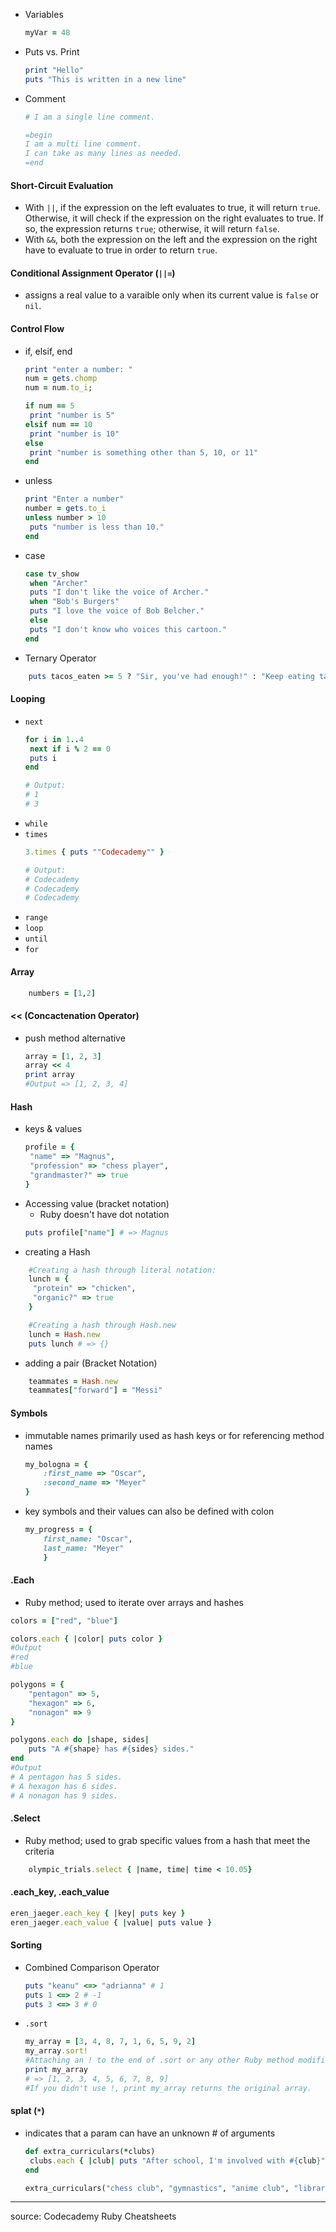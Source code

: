 - Variables
	```ruby
	myVar = 48 
	```

- Puts vs. Print
	```ruby
	print "Hello"  
	puts "This is written in a new line"  
	```

- Comment
	```ruby
	# I am a single line comment.  

	=begin  
	I am a multi line comment.  
	I can take as many lines as needed.  
	=end
	```
#### Short-Circuit Evaluation
- With `||`, if the expression on the left evaluates to true, it will return `true`. Otherwise, it will check if the expression on the right evaluates to true. If so, the expression returns `true`; otherwise, it will return `false`.
- With `&&`, both the expression on the left and the expression on the right have to evaluate to true in order to return `true`.

#### Conditional Assignment Operator (`||=`)
- assigns a real value to a varaible only when its current value is `false` or `nil`.

#### Control Flow
- if, elsif, end
	```ruby
	print "enter a number: "  
	num = gets.chomp  
	num = num.to_i;  

	if num == 5  
	 print "number is 5"  
	elsif num == 10  
	 print "number is 10"  
	else  
	 print "number is something other than 5, 10, or 11"  
	end
	```
- unless
	```ruby
	print "Enter a number"  
	number = gets.to_i  
	unless number > 10  
	 puts "number is less than 10."  
	end
	```
- case
	```ruby
	case tv_show  
	 when "Archer"  
	 puts "I don't like the voice of Archer."  
	 when "Bob's Burgers"  
	 puts "I love the voice of Bob Belcher."  
	 else  
	 puts "I don't know who voices this cartoon."  
	end
	```
- Ternary Operator
```ruby
	puts tacos_eaten >= 5 ? "Sir, you've had enough!" : "Keep eating tacos!"
```

#### Looping
- `next`
	```ruby
	for i in 1..4  
	 next if i % 2 == 0  
	 puts i  
	end  

	# Output:  
	# 1  
	# 3   
	```
- `while`
- `times`
	```ruby
	3.times { puts ""Codecademy"" }  

	# Output:  
	# Codecademy  
	# Codecademy  
	# Codecademy  
	```
- `range`
- `loop`
- `until`
- `for`

#### Array
```ruby
	numbers = [1,2]
```

#### << (Concactenation Operator)
- push method alternative
	```ruby
	array = [1, 2, 3]  
	array << 4  
	print array  
	#Output => [1, 2, 3, 4]
	```

#### Hash 
- keys & values
	```ruby  
	profile = {  
	 "name" => "Magnus",  
	 "profession" => "chess player",  
	 "grandmaster?" => true  
	}
	```
- Accessing value (bracket notation)
	- Ruby doesn't have dot notation
	```ruby
	puts profile["name"] # => Magnus
	```
- creating a Hash
```ruby
	#Creating a hash through literal notation:  
	lunch = {  
	 "protein" => "chicken",  
	 "organic?" => true  
	}  

	#Creating a hash through Hash.new  
	lunch = Hash.new  
	puts lunch # => {}
```
- adding a pair (Bracket Notation)
```ruby
	teammates = Hash.new  
	teammates["forward"] = "Messi"
```

#### Symbols
- immutable names primarily used as hash keys or for referencing method names
	```ruby
	my_bologna = {  
		:first_name => "Oscar",  
		:second_name => "Meyer"
	}  
	```
- key symbols and their values can also be defined with colon
	```ruby
	my_progress = {
		first_name: "Oscar",
		last_name: "Meyer"
		}
	```

#### .Each
- Ruby method; used to iterate over arrays and hashes
```ruby
colors = ["red", "blue"]

colors.each { |color| puts color }
#Output  
#red  
#blue

polygons = {
	"pentagon" => 5,
	"hexagon" => 6, 
	"nonagon" => 9
}

polygons.each do |shape, sides|
	puts "A #{shape} has #{sides} sides."
end
#Output
# A pentagon has 5 sides.
# A hexagon has 6 sides.
# A nonagon has 9 sides.
```

#### .Select
- Ruby method; used to grab specific values from a hash that meet the criteria
```ruby
	olympic_trials.select { |name, time| time < 10.05}
```

#### .each_key, .each_value
```ruby
eren_jaeger.each_key { |key| puts key }
eren_jaeger.each_value { |value| puts value }
```

#### Sorting
- Combined Comparison Operator
	```ruby
	puts "keanu" <=> "adrianna" # 1
	puts 1 <=> 2 # -1  
	puts 3 <=> 3 # 0
	```
- `.sort`
	```ruby
	my_array = [3, 4, 8, 7, 1, 6, 5, 9, 2]  
	my_array.sort!  
	#Attaching an ! to the end of .sort or any other Ruby method modifies the original array.  
	print my_array  
	# => [1, 2, 3, 4, 5, 6, 7, 8, 9]  
	#If you didn't use !, print my_array returns the original array.
	```
#### splat (`*`)
- indicates that a param can have an unknown # of arguments
	```ruby
	def extra_curriculars(*clubs)  
	 clubs.each { |club| puts "After school, I'm involved with #{club}" }  
	end  

	extra_curriculars("chess club", "gymnastics", "anime club", "library services")
	```

<hr>
source: Codecademy Ruby Cheatsheets